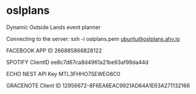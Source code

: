 oslplans
========

Dynamic Outside Lands event planner

Connecting to the server:
ssh -i oslplans.pem ubuntu@oslplans.ahv.io

FACEBOOK 
APP ID 266885866828122

SPOTIFY
ClientID ee8c7d67ca8d4961a21be93af98da44d

ECHO NEST
API Key MTL3FHHO7SEWEG6C0

GRACENOTE
Client ID 12956672-8F6EA6EAC9921AD64A1E63A271132166


